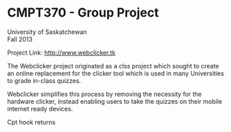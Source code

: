 CMPT370 - Group Project                                                         
=======================                                                            
University of Saskatchewan                                                         
Fall 2013                                                                          
                                                                                   
Project Link: http://www.webclicker.tk                                             
                                                                                   
The Webclicker project originated as a clss project which sought to create an online replacement for the clicker tool which is used in many Universities to grade in-class quizzes.

Webclicker simplifies this process by removing the necessity for the hardware clicker, instead enabling users to take the quizzes on their mobile internet ready devices.   

Cpt hook returns
